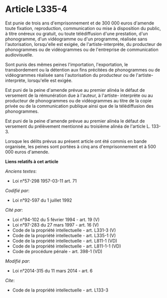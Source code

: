 # Article L335-4

Est punie de trois ans d'emprisonnement et de 300 000 euros d'amende toute fixation, reproduction, communication ou mise à
disposition du public, à titre onéreux ou gratuit, ou toute télédiffusion d'une prestation, d'un phonogramme, d'un
vidéogramme ou d'un programme, réalisée sans l'autorisation, lorsqu'elle est exigée, de l'artiste-interprète, du producteur
de phonogrammes ou de vidéogrammes ou de l'entreprise de communication audiovisuelle. 

Sont punis des mêmes peines  l'importation, l'exportation, le transbordement ou la détention aux fins précitées de
phonogrammes ou de vidéogrammes réalisée sans l'autorisation du producteur ou de l'artiste-interprète, lorsqu'elle est
exigée. 

Est puni de la peine d'amende prévue au premier alinéa le défaut de versement de la rémunération due à l'auteur, à l'artiste-
interprète ou au producteur de phonogrammes ou de vidéogrammes au titre de la copie privée ou de la communication publique
ainsi que de la télédiffusion des phonogrammes. 

Est puni de la peine d'amende prévue au premier alinéa le défaut de versement du prélèvement mentionné au troisième alinéa de
l'article L. 133-3. 

Lorsque les délits prévus au présent article ont été commis en bande organisée, les peines sont portées à cinq ans
d'emprisonnement et à 500 000 euros d'amende.

**Liens relatifs à cet article**

_Anciens textes_:

  - Loi n°57-298 1957-03-11 art. 71

_Codifié par_:

  - Loi n°92-597 du 1 juillet 1992

_Cité par_:

  - Loi n°94-102 du 5 février 1994 - art. 19 (V)
  - Loi n°97-283 du 27 mars 1997 - art. 16 (V)
  - Code de la propriété intellectuelle - art. L331-3 (V)
  - Code de la propriété intellectuelle - art. L335-1 (V)
  - Code de la propriété intellectuelle - art. L811-1 (VD)
  - Code de la propriété intellectuelle - art. L811-1-1 (VD)
  - Code de procédure pénale - art. 398-1 (VD)

_Modifié par_:

  - Loi n°2014-315 du 11 mars 2014 - art. 6

_Cite_:

  - Code de la propriété intellectuelle - art. L133-3
